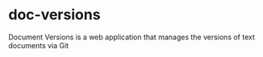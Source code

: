 # doc-versions
Document Versions is a web application that manages the versions of text documents via Git
